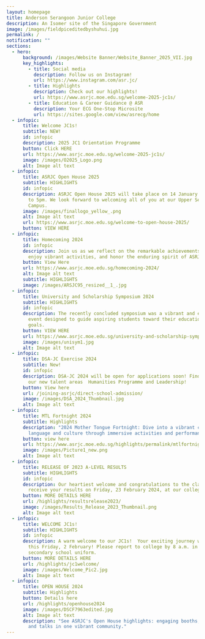 ```yaml
---
layout: homepage
title: Anderson Serangoon Junior College
description: An Isomer site of the Singapore Government
image: /images/fieldpiceditedbyshuhui.jpg
permalink: /
notification: ""
sections:
  - hero:
      background: /images/Website Banner/Website_Banner_2025_VII.jpg
      key_highlights:
        - title: Social media
          description: Follow us on Instagram!
          url: https://www.instagram.com/asr.jc/
        - title: Highlights
          description: Check out our highlights!
          url: https://www.asrjc.moe.edu.sg/welcome-2025-jc1s/
        - title: Education & Career Guidance @ ASR
          description: Your ECG One-Stop Microsite
          url: https://sites.google.com/view/asrecg/home
  - infopic:
      title: Welcome JC1s!
      subtitle: NEW!
      id: infopic
      description: 2025 JC1 Orientation Programme
      button: Click HERE
      url: https://www.asrjc.moe.edu.sg/welcome-2025-jc1s/
      image: /images/O2025_Logo.png
      alt: Image alt text
  - infopic:
      title: ASRJC Open House 2025
      subtitle: HIGHLIGHTS
      id: infopic
      description: ASRJC Open House 2025 will take place on 14 January Tuesday, 10am
        to 5pm. We look forward to welcoming all of you at our Upper Serangoon
        Campus.
      image: /images/finallogo_yellow_.png
      alt: Image alt text
      url: https://www.asrjc.moe.edu.sg/welcome-to-open-house-2025/
      button: VIEW HERE
  - infopic:
      title: Homecoming 2024
      id: infopic
      description: Join us as we reflect on the remarkable achievements of our alumni,
        enjoy vibrant activities, and honor the enduring spirit of ASRJC.
      button: View Here
      url: https://www.asrjc.moe.edu.sg/homecoming-2024/
      alt: Image alt text
      subtitle: HIGHLIGHTS
      image: /images/ARSJC95_resized__1_.jpg
  - infopic:
      title: University and Scholarship Symposium 2024
      subtitle: HIGHLIGHTS
      id: infopic
      description: The recently concluded symposium was a vibrant and enlightening
        event designed to guide aspiring students toward their educational
        goals.
      button: VIEW HERE
      url: https://www.asrjc.moe.edu.sg/university-and-scholarship-symposium-2024/
      image: /images/unisym1.jpg
      alt: Image alt text
  - infopic:
      title: DSA-JC Exercise 2024
      subtitle: New!
      id: infopic
      description: DSA-JC 2024 will be open for applications soon! Find out more about
        our new talent areas  Humanities Programme and Leadership!
      button: View here
      url: /joining-asrjc/direct-school-admission/
      image: /images/DSA_2024_Thumbnail.jpg
      alt: Image alt text
  - infopic:
      title: MTL Fortnight 2024
      subtitle: Highlights
      description: "2024 Mother Tongue Fortnight: Dive into a vibrant celebration of
        language and culture through immersive activities and performances."
      button: view here
      url: https://www.asrjc.moe.edu.sg/highlights/permalink/mtlfortnight-2024/
      image: /images/Picture1_new.png
      alt: Image alt text
  - infopic:
      title: RELEASE OF 2023 A-LEVEL RESULTS
      subtitle: HIGHLIGHTS
      id: infopic
      description: Our heartiest welcome and congratulations to the class of 2023 to
        receive your results on Friday, 23 February 2024, at our college hall.
      button: MORE DETAILS HERE
      url: /highlights/resultsrelease2023/
      image: /images/Results_Release_2023_Thumbnail.png
      alt: Image alt text
  - infopic:
      title: WELCOME JC1s!
      subtitle: HIGHLIGHTS
      id: infopic
      description: A warm welcome to our JC1s!  Your exciting journey with ASR starts
        this Friday, 2 February! Please report to college by 8 a.m. in your
        secondary school uniform.
      button: MORE DETAILS HERE
      url: /highlights/jc1welcome/
      image: /images/Welcome_Pic2.jpg
      alt: Image alt text
  - infopic:
      title: OPEN HOUSE 2024
      subtitle: Highlights
      button: Details here
      url: /highlights/openhouse2024
      image: /images/DSCF7963edited.jpg
      alt: Image alt text
      description: "See ASRJC's Open House highlights: engaging booths, performances,
        and talks in one vibrant community."
---
```

